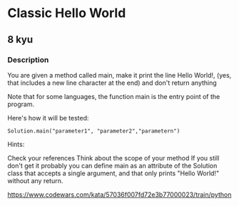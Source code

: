 # Classic Hello World
## 8 kyu
### Description
You are given a method called main, make it print the line Hello World!, (yes, that includes a new line character at the end) and don't return anything

Note that for some languages, the function main is the entry point of the program.

Here's how it will be tested:

    Solution.main("parameter1", "parameter2","parametern")
Hints:

Check your references
Think about the scope of your method
If you still don't get it probably you can define main as an attribute of the Solution class that accepts a single argument, and that only prints "Hello World!" without any return.

https://www.codewars.com/kata/57036f007fd72e3b77000023/train/python